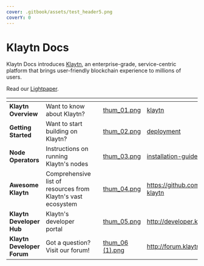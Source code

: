 ```yaml
---
cover: .gitbook/assets/test_header5.png
coverY: 0
---
```


# Klaytn Docs

Klaytn Docs introduces [Klaytn](http://klaytn.foundation), an enterprise-grade, service-centric platform that brings user-friendly blockchain experience to millions of users.

Read our [Lightpaper](https://klaytn.foundation/wp-content/uploads/Lightpaper.pdf).

<table data-view="cards"><thead><tr><th></th><th></th><th></th><th data-hidden data-card-cover data-type="files"></th><th data-hidden data-card-target data-type="content-ref"></th></tr></thead><tbody><tr><td><strong>Klaytn Overview</strong></td><td>Want to know about Klaytn?</td><td></td><td><a href=".gitbook/assets/thum_01.png">thum_01.png</a></td><td><a href="klaytn/">klaytn</a></td></tr><tr><td><strong>Getting Started</strong></td><td>Want to start building on Klaytn?</td><td></td><td><a href=".gitbook/assets/thum_02.png">thum_02.png</a></td><td><a href="installation-guide/deployment/">deployment</a></td></tr><tr><td><strong>Node Operators</strong></td><td>Instructions on running Klaytn's nodes</td><td></td><td><a href=".gitbook/assets/thum_03.png">thum_03.png</a></td><td><a href="installation-guide/">installation-guide</a></td></tr><tr><td><strong>Awesome Klaytn</strong></td><td>Comprehensive list of resources from Klaytn's vast ecosystem</td><td></td><td><a href=".gitbook/assets/thum_04.png">thum_04.png</a></td><td><a href="https://github.com/klaytn/awesome-klaytn">https://github.com/klaytn/awesome-klaytn</a></td></tr><tr><td><strong>Klaytn Developer Hub</strong></td><td>Klaytn's developer portal</td><td></td><td><a href=".gitbook/assets/thum_05.png">thum_05.png</a></td><td><a href="http://developer.klaytn.foundation">http://developer.klaytn.foundation</a></td></tr><tr><td><strong>Klaytn Developer Forum</strong></td><td>Got a question? Visit our forum!</td><td></td><td><a href=".gitbook/assets/thum_06 (1).png">thum_06 (1).png</a></td><td><a href="http://forum.klaytn.foundation">http://forum.klaytn.foundation</a></td></tr></tbody></table>
